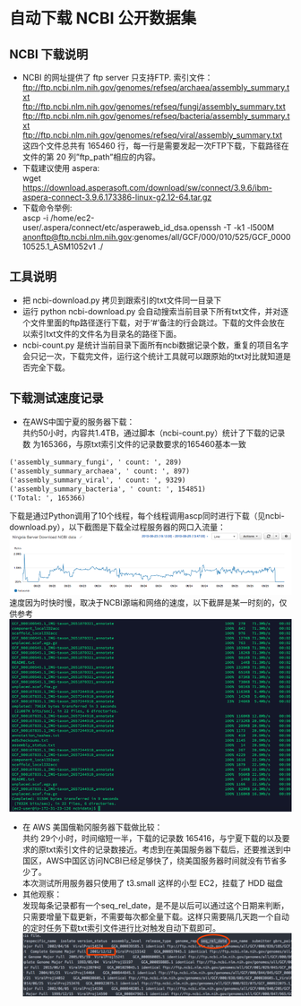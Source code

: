 # 自动下载 NCBI 公开数据集  
## NCBI 下载说明  
* NCBI 的网址提供了 ftp server 只支持FTP. 索引文件：  
ftp://ftp.ncbi.nlm.nih.gov/genomes/refseq/archaea/assembly_summary.txt  
ftp://ftp.ncbi.nlm.nih.gov/genomes/refseq/fungi/assembly_summary.txt  
ftp://ftp.ncbi.nlm.nih.gov/genomes/refseq/bacteria/assembly_summary.txt  
ftp://ftp.ncbi.nlm.nih.gov/genomes/refseq/viral/assembly_summary.txt  
这四个文件总共有 165460 行，每一行是需要发起一次FTP下载，下载路径在文件的第 20 列”ftp_path”相应的内容。  
* 下载建议使用 aspera:  
wget https://download.asperasoft.com/download/sw/connect/3.9.6/ibm-aspera-connect-3.9.6.173386-linux-g2.12-64.tar.gz  
* 下载命令举例:   
ascp -i /home/ec2-user/.aspera/connect/etc/asperaweb_id_dsa.openssh -T -k1 -l500M anonftp@ftp.ncbi.nlm.nih.gov:genomes/all/GCF/000/010/525/GCF_000010525.1_ASM1052v1 ./  
## 工具说明  
* 把 ncbi-download.py 拷贝到跟索引的txt文件同一目录下
* 运行  python ncbi-download.py  会自动搜索当前目录下所有txt文件，并对逐个文件里面的ftp路径逐行下载，对于‘#’备注的行会跳过。下载的文件会放在以索引txt文件的文件名为目录名的路径下面。  
* ncbi-count.py 是统计当前目录下面所有ncbi数据记录个数，重复的项目名字会只记一次，下载完文件，运行这个统计工具就可以跟原始的txt对比就知道是否完全下载。

## 下载测试速度记录
* 在AWS中国宁夏的服务器下载：  
共约50小时，内容共1.4TB，通过脚本（ncbi-count.py）统计了下载的记录数 为165366，与原txt索引文件的记录数要求的165460基本一致  
```
('assembly_summary_fungi', ' count: ', 289)
('assembly_summary_archaea', ' count: ', 897)
('assembly_summary_viral', ' count: ', 9329)
('assembly_summary_bacteria', ' count: ', 154851)
('Total: ', 165366)
```
下载是通过Python调用了10个线程，每个线程调用ascp同时进行下载（见ncbi-download.py），以下截图是下载全过程服务器的网口入流量：  
![pic1](./img/Picture1.png)
速度因为时快时慢，取决于NCBI源端和网络的速度，以下截屏是某一时刻的，仅供参考  
![pic2](./img/Picture2.png)
* 在 AWS 美国俄勒冈服务器下载做比较：  
共约 29个小时，时间缩短一半，下载的记录数 165416，与宁夏下载的以及要求的原txt索引文件的记录数接近。考虑到在美国服务器下载后，还要推送到中国区，AWS中国区访问NCBI已经足够快了，绕美国服务器时间就没有节省多少了。  
本次测试所用服务器只使用了 t3.small 这样的小型 EC2，挂载了 HDD 磁盘  
* 其他观察：  
发现每条记录都有一个seq_rel_date，是不是以后可以通过这个日期来判断，只需要增量下载更新，不需要每次都全量下载。这样只需要隔几天跑一个自动的定时任务下载txt索引文件进行比对触发自动下载即可。  
![pic3](./img/Picture3.png)
